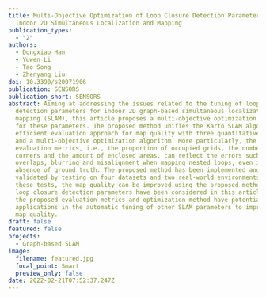 ```yaml
---
title: Multi-Objective Optimization of Loop Closure Detection Parameters for
  Indoor 2D Simultaneous Localization and Mapping
publication_types:
  - "2"
authors:
  - Dongxiao Han
  - Yuwen Li
  - Tao Song
  - Zhenyang Liu
doi: 10.3390/s20071906
publication: SENSORS
publication_short: SENSORS
abstract: Aiming at addressing the issues related to the tuning of loop closure
  detection parameters for indoor 2D graph-based simultaneous localization and
  mapping (SLAM), this article proposes a multi-objective optimization method
  for these parameters. The proposed method unifies the Karto SLAM algorithm, an
  efficient evaluation approach for map quality with three quantitative metrics,
  and a multi-objective optimization algorithm. More particularly, the
  evaluation metrics, i.e., the proportion of occupied grids, the number of
  corners and the amount of enclosed areas, can reflect the errors such as
  overlaps, blurring and misalignment when mapping nested loops, even in the
  absence of ground truth. The proposed method has been implemented and
  validated by testing on four datasets and two real-world environments. For all
  these tests, the map quality can be improved using the proposed method. Only
  loop closure detection parameters have been considered in this article, but
  the proposed evaluation metrics and optimization method have potential
  applications in the automatic tuning of other SLAM parameters to improve the
  map quality.
draft: false
featured: false
projects:
  - Graph-based SLAM
image:
  filename: featured.jpg
  focal_point: Smart
  preview_only: false
date: 2022-02-21T07:52:37.247Z
---
```

